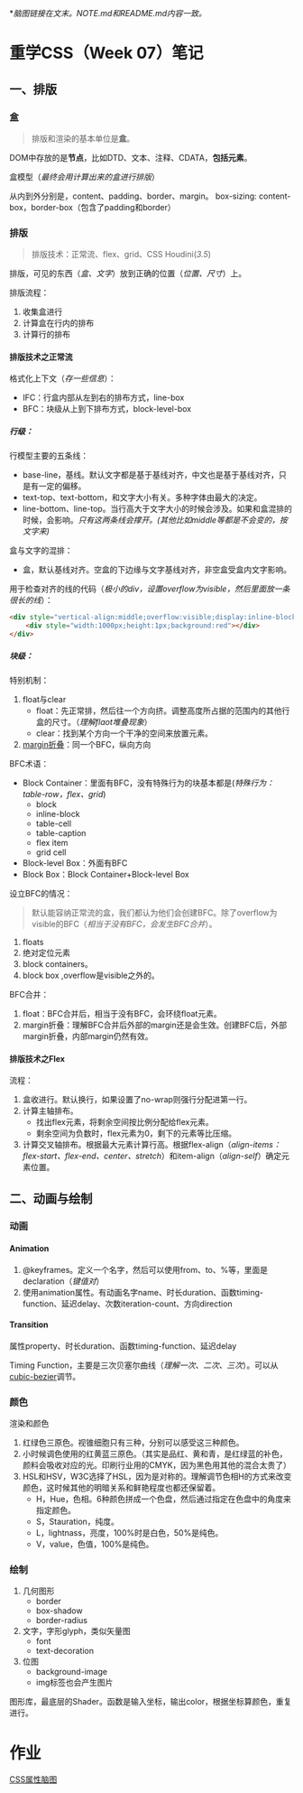 **脑图链接在文末。NOTE.md和README.md内容一致。*

# 重学CSS（Week 07）笔记

## 一、排版

### 盒

> 排版和渲染的基本单位是**盒**。

DOM中存放的是**节点**，比如DTD、文本、注释、CDATA，**包括元素**。

盒模型（*最终会用计算出来的盒进行排版*）

从内到外分别是，content、padding、border、margin。
box-sizing: content-box，border-box（包含了padding和border）

### 排版

> 排版技术：正常流、flex、grid、CSS Houdini(*3.5*)

排版，可见的东西（*盒、文字*）放到正确的位置（*位置、尺寸*）上。

排版流程：

1. 收集盒进行
1. 计算盒在行内的排布
1. 计算行的排布


#### 排版技术之正常流

格式化上下文（*存一些信息*）：

- IFC：行盒内部从左到右的排布方式，line-box
- BFC：块级从上到下排布方式，block-level-box

##### 行级：

行模型主要的五条线：
- base-line，基线。默认文字都是基于基线对齐，中文也是基于基线对齐，只是有一定的偏移。
- text-top、text-bottom，和文字大小有关。多种字体由最大的决定。
- line-bottom、line-top。当行高大于文字大小的时候会涉及。如果和盒混排的时候，会影响。*只有这两条线会撑开。(其他比如middle等都是不会变的，按文字来)*

盒与文字的混排：
- 盒，默认基线对齐。空盒的下边缘与文字基线对齐，非空盒受盒内文字影响。

用于检查对齐的线的代码（*极小的div，设置overflow为visible，然后里面放一条很长的线*）：
```html
<div style="vertical-align:middle;overflow:visible;display:inline-block;width:1px;height:1px;">
    <div style="width:1000px;height:1px;background:red"></div>
</div>
```

##### 块级：

特别机制：

1. float与clear
    - float：先正常排，然后往一个方向挤。调整高度所占据的范围内的其他行盒的尺寸。（*理解flaot堆叠现象*）
    - clear：找到某个方向一个干净的空间来放置元素。 
1. [margin折叠](https://developer.mozilla.org/zh-CN/docs/Web/CSS/CSS_Box_Model/Mastering_margin_collapsing)：同一个BFC，纵向方向

BFC术语：
- Block Container：里面有BFC，没有特殊行为的块基本都是(*特殊行为：table-row，flex、grid*)
    - block
    - inline-block
    - table-cell
    - table-caption
    - flex item
    - grid cell
- Block-level Box：外面有BFC
- Block Box：Block Container+Block-level Box

设立BFC的情况：

> 默认能容纳正常流的盒，我们都认为他们会创建BFC。除了overflow为visible的BFC（*相当于没有BFC，会发生BFC合并*）。

1. floats
1. 绝对定位元素
1. block containers。
1. block box ,overflow是visible之外的。

BFC合并：

1. float：BFC合并后，相当于没有BFC，会环绕float元素。
1. margin折叠：理解BFC合并后外部的margin还是会生效。创建BFC后，外部margin折叠，内部margin仍然有效。

#### 排版技术之Flex

流程：

1. 盒收进行。默认换行，如果设置了no-wrap则强行分配进第一行。
1. 计算主轴排布。
    - 找出flex元素，将剩余空间按比例分配给flex元素。
    - 剩余空间为负数时，flex元素为0，剩下的元素等比压缩。
1. 计算交叉轴排布。根据最大元素计算行高。根据flex-align（*align-items：flex-start、flex-end、center、stretch*）和item-align（*align-self*）确定元素位置。

## 二、动画与绘制

### 动画

#### Animation

1. @keyframes。定义一个名字，然后可以使用from、to、%等，里面是declaration（*键值对*）
1. 使用animation属性。有动画名字name、时长duration、函数timing-function、延迟delay、次数iteration-count、方向direction

#### Transition

属性property、时长duration、函数timing-function、延迟delay

Timing Function，主要是三次贝塞尔曲线（*理解一次、二次、三次*）。可以从[cubic-bezier](https://cubic-bezier.com/)调节。

### 颜色

渲染和颜色

1. 红绿色三原色。视锥细胞只有三种，分别可以感受这三种颜色。
1. 小时候调色使用的红黄蓝三原色。（其实是品红、黄和青，是红绿蓝的补色，颜料会吸收对应的光。印刷行业用的CMYK，因为黑色用其他的混合太贵了）
1. HSL和HSV，W3C选择了HSL，因为是对称的。理解调节色相H的方式来改变颜色，这时候其他的明暗关系和鲜艳程度也都还保留着。
    - H，Hue，色相。6种颜色拼成一个色盘，然后通过指定在色盘中的角度来指定颜色。
    - S，Stauration，纯度。
    - L，lightnass，亮度，100%时是白色，50%是纯色。
    - V，value，色值，100%是纯色。

### 绘制

1. 几何图形
    - border
    - box-shadow
    - border-radius
1. 文字，字形glyph，类似矢量图
    - font
    - text-decoration
1. 位图
    - background-image
    - img标签也会产生图片

图形库，最底层的Shader。函数是输入坐标，输出color，根据坐标算颜色，重复进行。

# 作业

[CSS属性脑图](https://mubu.com/doc/4rQ9Lx5PjC7#mindmap)
